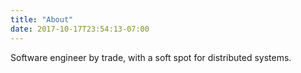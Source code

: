 ```yaml
---
title: "About"
date: 2017-10-17T23:54:13-07:00
---
```

Software engineer by trade, with a soft spot for distributed systems.
